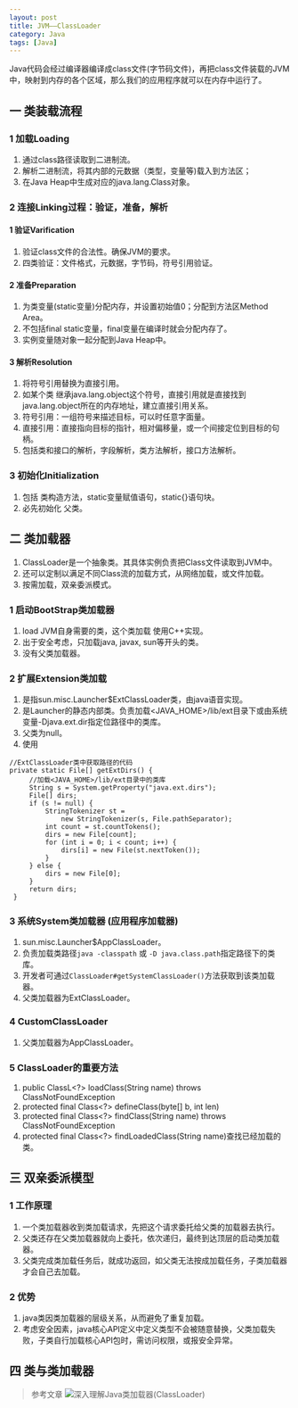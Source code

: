 ```yaml
---
layout: post
title: JVM——ClassLoader
category: Java
tags: [Java]
---
```


Java代码会经过编译器编译成class文件(字节码文件)，再把class文件装载的JVM中，映射到内存的各个区域，那么我们的应用程序就可以在内存中运行了。


## 一 类装载流程
### 1 加载Loading
1. 通过class路径读取到二进制流。
2. 解析二进制流，将其内部的元数据（类型，变量等)载入到方法区；
3. 在Java Heap中生成对应的java.lang.Class对象。


### 2 连接Linking过程：验证，准备，解析
#### 1 验证Varification
1. 验证class文件的合法性。确保JVM的要求。
2. 四类验证：文件格式，元数据，字节码，符号引用验证。

#### 2 准备Preparation
1. 为类变量(static变量)分配内存，并设置初始值0；分配到方法区Method Area。
2. 不包括final static变量，final变量在编译时就会分配内存了。
3. 实例变量随对象一起分配到Java Heap中。

#### 3 解析Resolution
1. 将符号引用替换为直接引用。
2. 如某个类 继承java.lang.object这个符号，直接引用就是直接找到java.lang.object所在的内存地址，建立直接引用关系。
3. 符号引用：一组符号来描述目标，可以时任意字面量。
4. 直接引用：直接指向目标的指针，相对偏移量，或一个间接定位到目标的句柄。
5. 包括类和接口的解析，字段解析，类方法解析，接口方法解析。

### 3 初始化Initialization
1. 包括 类构造方法，static变量赋值语句，static{}语句块。
2. 必先初始化 父类。

## 二 类加载器
1. ClassLoader是一个抽象类。其具体实例负责把Class文件读取到JVM中。
2. 还可以定制以满足不同Class流的加载方式，从网络加载，或文件加载。
3. 按需加载，双亲委派模式。

### 1 启动BootStrap类加载器
1. load JVM自身需要的类，这个类加载 使用C++实现。
2. 出于安全考虑，只加载java, javax, sun等开头的类。
3. 没有父类加载器。

### 2 扩展Extension类加载
1. 是指sun.misc.Launcher$ExtClassLoader类，由java语音实现。
2. 是Launcher的静态内部类。负责加载<JAVA_HOME>/lib/ext目录下或由系统变量-Djava.ext.dir指定位路径中的类库。
3. 父类为null。
4. 使用

```
//ExtClassLoader类中获取路径的代码
private static File[] getExtDirs() {
     //加载<JAVA_HOME>/lib/ext目录中的类库
     String s = System.getProperty("java.ext.dirs");
     File[] dirs;
     if (s != null) {
         StringTokenizer st =
             new StringTokenizer(s, File.pathSeparator);
         int count = st.countTokens();
         dirs = new File[count];
         for (int i = 0; i < count; i++) {
             dirs[i] = new File(st.nextToken());
         }
     } else {
         dirs = new File[0];
     }
     return dirs;
 }
```

### 3 系统System类加载器 (应用程序加载器)
1. sun.misc.Launcher$AppClassLoader。
2. 负责加载类路径`java -classpath` 或 `-D java.class.path`指定路径下的类库。
3. 开发者可通过`ClassLoader#getSystemClassLoader()`方法获取到该类加载器。
4. 父类加载器为ExtClassLoader。

### 4 CustomClassLoader
1. 父类加载器为AppClassLoader。


### 5 ClassLoader的重要方法
1. public ClassL<?> loadClass(String name) throws ClassNotFoundException
2. protected final Class<?> defineClass(byte[] b, int len)
3. protected final Class<?> findClass(String name) throws ClassNotFoundException
4. protected final Class<?> findLoadedClass(String name)查找已经加载的类。

## 三 双亲委派模型
### 1 工作原理
1. 一个类加载器收到类加载请求，先把这个请求委托给父类的加载器去执行。
2. 父类还存在父类加载器就向上委托，依次递归，最终到达顶层的启动类加载器。
3. 父类完成类加载任务后，就成功返回，如父类无法按成加载任务，子类加载器才会自己去加载。

### 2 优势
1. java类因类加载器的层级关系，从而避免了重复加载。
2. 考虑安全因素，java核心API定义中定义类型不会被随意替换，父类加载失败，子类自行加载核心API包时，需访问权限，或报安全异常。

## 四 类与类加载器







> 参考文章
![深入理解Java类加载器(ClassLoader)](https://blog.csdn.net/javazejian/article/details/73413292)
























